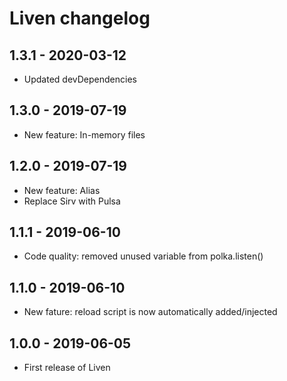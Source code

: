 # Liven changelog

## 1.3.1 - 2020-03-12

* Updated devDependencies

## 1.3.0 - 2019-07-19

* New feature: In-memory files

## 1.2.0 - 2019-07-19

* New feature: Alias
* Replace Sirv with Pulsa

## 1.1.1 - 2019-06-10

* Code quality: removed unused variable from polka.listen()

## 1.1.0 - 2019-06-10

* New fature: reload script is now automatically added/injected 

## 1.0.0 - 2019-06-05

* First release of Liven